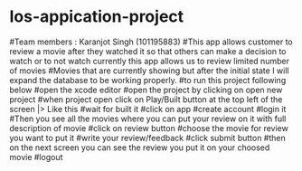 # Ios-appication-project
#Team members : Karanjot Singh (101195883)
#This app allows customer to review a movie after they watched it so that others can make a decision to watch or to not watch currently this app allows us to review limited number of movies 
#Movies that are currently showing but after the initial state I will expand the database to be working properly.
#to run this project following below
#open the xcode editor
#open the project by clicking on open new project
#when project open click on Play/Built button at the top  left of the screen |> Like this 
#wait for built it
#click on app 
#create account 
#login it 
#Then you see all the movies where you can put your review on it with full description of movie
#click on review button 
#choose the movie for review you want to put it
#write your review/feedback
#click submit button 
#then on the next screen you can see the review you put it on your choosed movie
#logout
